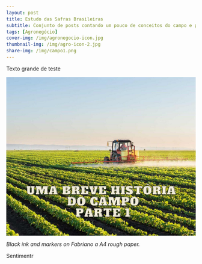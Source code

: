 ```yaml
---
layout: post
title: Estudo das Safras Brasileiras
subtitle: Conjunto de posts contando um pouco de conceitos do campo e princípios da economia do setor.
tags: [Agronegócio]
cover-img: /img/agronegocio-icon.jpg
thumbnail-img: /img/agro-icon-2.jpg
share-img: /img/campo1.png
---
```


Texto grande de teste

<img src="/img/campo1.png" alt="Campo" align="center"/>

*Black ink and markers on Fabriano a A4 rough paper.*

Sentimentr

